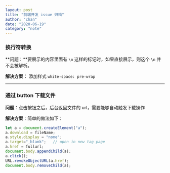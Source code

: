 ```yaml
---
layout: post
title: "前端开发 issue 归档"
author: "chan"
date: "2020-06-19"
category: "note"
---
```


### 换行符转换

**问题：**要展示的内容里面有 `\n`  这样的标记时，如果直接展示，则这个 `\n` 并不会被解析。

**解决方案：** 添加样式  `white-space: pre-wrap`

---

### 通过 button 下载文件

**问题**：点击按钮之后，后台返回文件的 url，需要能够自动触发下载操作

**解决方案**：简单的做法如下：

```js
let a = document.createElement("a");
a.download = fileName;
a.style.display = "none";
a.target="_blank";   // open in new tag page
a.href = fullurl;    
document.body.appendChild(a);
a.click();
URL.revokeObjectURL(a.href);    
document.body.removeChild(a); 


```

